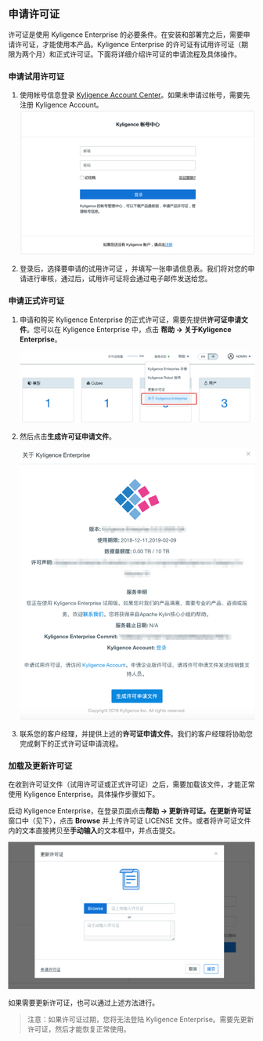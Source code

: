 ## 申请许可证

许可证是使用 Kyligence Enterprise 的必要条件。在安装和部署完之后，需要申请许可证，才能使用本产品。Kyligence Enterprise 的许可证有试用许可证（期限为两个月）和正式许可证。下面将详细介绍许可证的申请流程及具体操作。

### 申请试用许可证

1. 使用帐号信息登录 [Kyligence Account Center](http://account.kyligence.io/)。如果未申请过帐号，需要先注册 Kyligence Account。
![Kyligence 账号中心](images/account_center.cn.png)


2. 登录后，选择要申请的试用许可证 ，并填写一张申请信息表。我们将对您的申请进行审核，通过后，试用许可证将会通过电子邮件发送给您。


### 申请正式许可证

1. 申请和购买 Kyligence Enterprise 的正式许可证，需要先提供**许可证申请文件**。您可以在 Kyligence Enterprise 中，点击 **帮助 -> 关于Kyligence Enterprise**。

   ![关于 Kyligence Enterprise](images/about.cn.png)

1. 然后点击**生成许可证申请文件**。

   ![许可证申请文件](images/license_generate.cn.png)

1. 联系您的客户经理，并提供上述的**许可证申请文件**。我们的客户经理将协助您完成剩下的正式许可证申请流程。




### 加载及更新许可证

在收到许可证文件（试用许可证或正式许可证）之后，需要加载该文件，才能正常使用 Kyligence Enterprise。具体操作步骤如下。

启动 Kyligence Enterprise，在登录页面点击**帮助 -> 更新许可证。**在**更新许可证**窗口中（见下），点击 **Browse** 并上传许可证 LICENSE 文件。或者将许可证文件内的文本直接拷贝至**手动输入**的文本框中，并点击提交。

![上传许可证文件](images/license_import.cn.png)

如果需要更新许可证，也可以通过上述方法进行。

> 注意：如果许可证过期，您将无法登陆 Kyligence Enterprise。需要先更新许可证，然后才能恢复正常使用。
